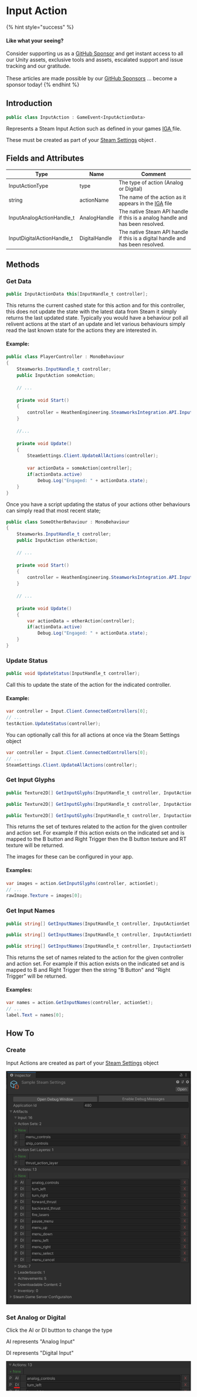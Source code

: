 # Input Action

{% hint style="success" %}
#### Like what your seeing?

Consider supporting us as a [GitHub Sponsor](../../../company/concepts/become-a-sponsor.md) and get instant access to all our Unity assets, exclusive tools and assets, escalated support and issue tracking and our gratitude.\
\
These articles are made possible by our [GitHub Sponsors](https://github.com/sponsors/heathen-engineering) ... become a sponsor today!
{% endhint %}

## Introduction

```csharp
public class InputAction : GameEvent<InputActionData>
```

Represents a Steam Input Action such as defined in your games [IGA ](../guides/input/getting-started.md#in-game-action-file)file.

These must be created as part of your [Steam Settings](steam-settings.md) object .

## Fields and Attributes

| Type                        | Name          | Comment                                                                                                        |
| --------------------------- | ------------- | -------------------------------------------------------------------------------------------------------------- |
| InputActionType             | type          | The type of action (Analog or Digital)                                                                         |
| string                      | actionName    | The name of the action as it appears in the [IGA](../guides/input/getting-started.md#in-game-action-file) file |
| InputAnalogActionHandle\_t  | AnalogHandle  | The native Steam API handle if this is a analog handle and has been resolved.                                  |
| InputDigitalActionHandle\_t | DigitalHandle | The native Steam API handle if this is a digital handle and has been resolved.                                 |

## Methods

### Get Data

```csharp
public InputActionData this[InputHandle_t controller];
```

This returns the current cashed state for this action and for this controller, this does not update the state with the latest data from Steam it simply returns the last updated state. Typically you would have a behaviour poll all relivent actions at the start of an update and let various behaviours simply read the last known state for the actions they are interested in.

#### Example:

```csharp
public class PlayerController : MonoBehaviour
{
    Steamworks.InputHandle_t controller;
    public InputAction someAction;
    
    // ...
    
    private void Start()
    {
        controller = HeathenEngineering.SteamworksIntegration.API.Input.Client.ConnectedControllers[0];
    }
    
    //...
    
    private void Update()
    {
        SteamSettings.Client.UpdateAllActions(controller);
        
        var actionData = someAction[controller];
        if(actionData.active)
            Debug.Log("Engaged: " + actionData.state);
    }
}
```

Once you have a script updating the status of your actions other behaviours can simply read that most recent state;

```csharp
public class SomeOtherBehaviour : MonoBehaviour
{
    Steamworks.InputHandle_t controller;
    public InputAction otherAction;
    
    // ...
    
    private void Start()
    {
        controller = HeathenEngineering.SteamworksIntegration.API.Input.Client.ConnectedControllers[0];
    }
    
    // ...
    
    private void Update()
    {
        var actionData = otherAction[controller];
        if(actionData.active)
            Debug.Log("Engaged: " + actionData.state);
    }
}
```

### Update Status

```csharp
public void UpdateStatus(InputHandle_t controller);
```

Call this to update the state of the action for the indicated controller.

#### Example:

```csharp
var controller = Input.Client.ConnectedControllers[0];
// ...
testAction.UpdateStatus(controller);
```

You can optionally call this for all actions at once via the Steam Settings object

```csharp
var controller = Input.Client.ConnectedControllers[0];
// ...
SteamSettings.Client.UpdateAllActions(controller);
```

### Get Input Glyphs

```csharp
public Texture2D[] GetInputGlyphs(InputHandle_t controller, InputActionSet set);
```

```csharp
public Texture2D[] GetInputGlyphs(InputHandle_t controller, InputActionSetLayer set);
```

```csharp
public Texture2D[] GetInputGlyphs(InputHandle_t controller, InputactionSetHandle_t set);
```

This returns the set of textures related to the action for the given controller and action set. For example if this action exists on the indicated set and is mapped to the B button and Right Trigger then the B button texture and RT texture will be returned.&#x20;

The images for these can be configured in your app.

#### Examples:

```csharp
var images = action.GetInputGlyphs(controller, actionSet);
// ...
rawImage.Texture = images[0];
```

### Get Input Names

```csharp
public string[] GetInputNames(InputHandle_t controller, InputActionSet set);
```

```csharp
public string[] GetInputNames(InputHandle_t controller, InputActionSetLayer set);
```

```csharp
public string[] GetInputNames(InputHandle_t controller, InputactionSetHandle_t set);
```

This returns the set of names related to the action for the given controller and action set. For example if this action exists on the indicated set and is mapped to B and Right Trigger then the string "B Button" and "Right Trigger" will be returned.

#### Examples:

```csharp
var names = action.GetInputNames(controller, actionSet);
// ...
label.Text = names[0];
```

## How To

### Create

Input Actions are created as part of your [Steam Settings](steam-settings.md) object

![](<../../../.gitbook/assets/image (160) (1).png>)

### Set Analog or Digital

Click the AI or DI buttton to change the type

AI represents "Analog Input"

DI represents "Digital Input"

![](<../../../.gitbook/assets/image (161) (1) (1) (1).png>)
